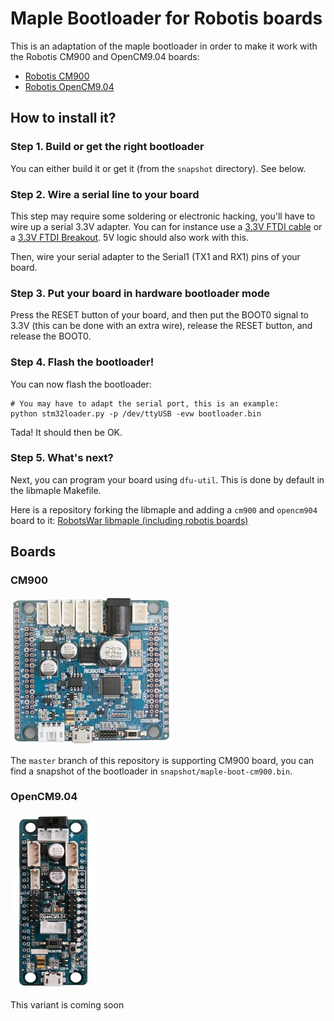 # Maple Bootloader for Robotis boards

This is an adaptation of the maple bootloader in order to make it work with the
Robotis CM900 and OpenCM9.04 boards:

* [Robotis CM900](http://support.robotis.com/en/product/auxdevice/controller/cm-900_manual.htm)
* [Robotis OpenCM9.04](http://support.robotis.com/en/product/auxdevice/controller/opencm9.04.htm)

## How to install it?

### Step 1. Build or get the right bootloader

You can either build it or get it (from the `snapshot` directory). See below.

### Step 2. Wire a serial line to your board

This step may require some soldering or electronic hacking, you'll have to wire up a serial 3.3V 
adapter. You can for instance use a [3.3V FTDI cable](http://www.ftdichip.com/Products/Cables/USBTTLSerial.htm)
or a [3.3V FTDI Breakout](https://www.sparkfun.com/products/retired/8772). 5V logic should also
work with this.

Then, wire your serial adapter to the Serial1 (TX1 and RX1) pins of your board.

### Step 3. Put your board in hardware bootloader mode

Press the RESET button of your board, and then put the BOOT0 signal to 3.3V (this can be done
with an extra wire), release the RESET button, and release the BOOT0.

### Step 4. Flash the bootloader!

You can now flash the bootloader:

```
# You may have to adapt the serial port, this is an example:
python stm32loader.py -p /dev/ttyUSB -evw bootloader.bin
```

Tada! It should then be OK.

### Step 5. What's next?

Next, you can program your board using `dfu-util`. This is done by default in the libmaple
Makefile.

Here is a repository forking the libmaple and adding a `cm900` and `opencm904` board to it:
[RobotsWar libmaple (including robotis boards)](https://github.com/RobotsWar/libmaple)

## Boards

### CM900

![CM900](imgs/cm900.jpg)

The `master` branch of this repository is supporting CM900 board, you can find a
snapshot of the bootloader in `snapshot/maple-boot-cm900.bin`.

### OpenCM9.04

![OpenCM9.04](imgs/opencm9.04.jpg)

This variant is coming soon
